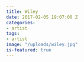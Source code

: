 ```yaml
---
title: Wiley
date: 2017-02-05 19:07:00 Z
categories:
- artist
tags:
- artist
image: "/uploads/wiley.jpg"
is-featured: true
---
```


